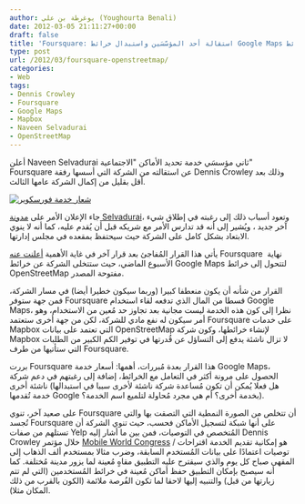 ```yaml
---
author: يوغرطة بن علي (Youghourta Benali)
date: 2012-03-05 21:11:27+00:00
draft: false
title: 'Foursquare: استقالة أحد المؤسّسَين واستبدال خرائط Google Maps بخرائط OpenStreetMap'
type: post
url: /2012/03/foursquare-openstreetmap/
categories:
- Web
tags:
- Dennis Crowley
- Foursquare
- Google Maps
- Mapbox
- Naveen Selvadurai
- OpenStreetMap
---
```


أعلن Naveen Selvadurai ثاني مؤسسَي خدمة تحديد الأماكن "الاجتماعية" Foursquare عن استقالته من الشركة التي أسسها رفقة Dennis Crowley وذلك بعد أقل بقليل من إكمال الشركة عامها الثالث.




[![شعار خدمة فورسكوير](https://www.it-scoop.com/wp-content/uploads/2012/03/foursquare-logo.png)
](https://www.it-scoop.com/wp-content/uploads/2012/03/foursquare-logo.png)




جاء الإعلان الأمر على [مدونة Selvadurai](http://naveenium.com/stream/next)، وتعود أسباب ذلك إلى رغبته في إطلاق شيء آخر جديد ، ويُشير إلى أنه قد تدارس الأمر مع شريكه قبل أن يُقدم عليه، كما أنه لا ينوي الابتعاد بشكل كامل على الشركة حيث سيحتفظ بمقعده في مجلس إدارتها.




يأتي هذا القرار المُفاجئ بعد قرار آخر في غاية الأهمية [أعلنت عنه](http://blog.foursquare.com/2012/02/29/foursquare-is-joining-the-openstreetmap-movement-say-hi-to-pretty-new-maps/) Foursquare  نهاية الأسبوع الماضي، حيث ستتخلى الشركة عن خرائط Google Maps لتتحول إلى خرائط OpenStreetMap مفتوحة المصدر.




القرار من شأنه أن يكون منعطفا كبيرا (وربما سيكون خطيرا أيضا) في مسار الشركة، فمن جهة ستوفر Foursquare قسطا من المال الذي تدفعه لقاء استخدام Google Maps، نظرا إلى كون هذه الخدمة ليست مجانية بعد تجاوز حد مُعين من الاستخدام، وهو أمر سيكون له نفع مادي للشركة، لكن من جهة أخرى ستعتمد Foursquare على خدمات Mapbox التي تعتمد على بيانات OpenStreetMap لإنشاء خرائطها، وكون شركة Mapbox لا تزال ناشئة يدفع إلى التساؤل عن قُدرتها في توفير الكم الكبير من الطلبات التي ستأتيها من طرف Foursquare.




بررت Foursquare هذا القرار بعدة مُبررات، أهمها: أسعار خدمة Google Maps، الحصول على مرونة أكثر في التعامل مع الخرائط، إضافة إلى رغبتهم في دعم شركة ناشئة أخرى (هل فعلا يُمكن أن تكون مُساعدة شركة ناشئة لأخرى سببا في استبدالها خدمة تُقدمها Google بخدمة أخرى؟ أم هي مجرد مُحاولة لتلميع اسم الخدمة؟).




على صعيد آخر، تنوي Foursquare أن تتخلص من الصورة النمطية التي التصقت بها والتي تُجسد Foursquare على أنها شبكة لتسجيل الأماكن فحسب، حيث تنوي الشركة أن تستلهم من صفات Yelp المُتخصص في التوصيات، فمن بين ما أشار إليه Dennis Crowley خلال مؤتمر [Mobile World Congress](http://www.digitaltrends.com/mobile/foursquare-ceo-plans-to-take-on-yelp-with-new-social-recommendations/) هو إمكانية تقديم الخدمة اقتراحات / توصيات اعتمادًا على بيانات المُستخدم السابقة، وضرب مثالا بمستخدم ألف الذهاب إلى المقهى صباح كل يوم والذي سيقترح عليه التطبيق مقاهٍ مُعينة لما يزور مدينة مُختلفة. كما أنه سيصبح بإمكان التطبيق حفظ أماكن مُعينة في خرائط المُستخدمين (التي لم تتم زيارتها من قبل) والتنبيه إليها لاحقا لما تكون الفُرصة ملائمة (الكون بالقرب من ذلك المكان مثلا).
